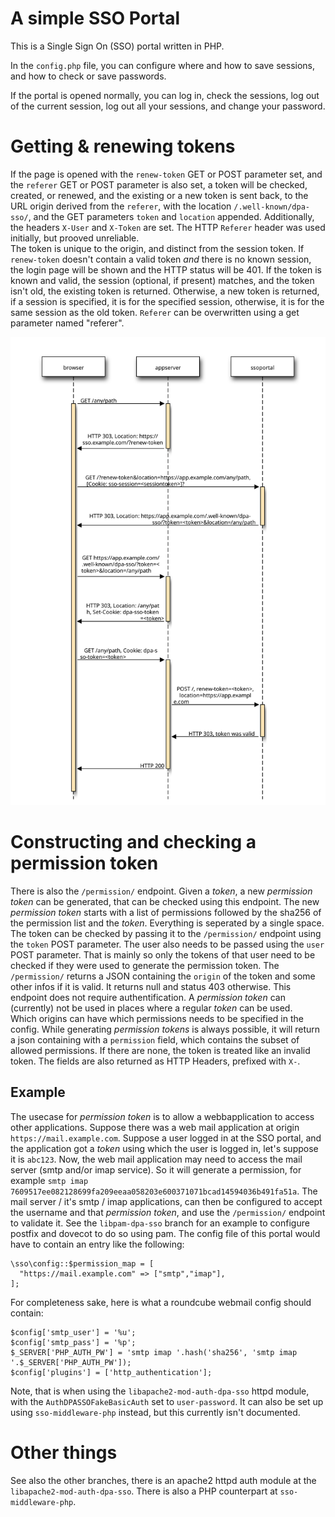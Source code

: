 # A simple SSO Portal

This is a Single Sign On (SSO) portal written in PHP.

In the `config.php` file, you can configure where and how to save sessions, and how to check or save passwords.

If the portal is opened normally, you can log in, check the sessions, log out of the current session, log out all your sessions,
and change your password.

# Getting & renewing tokens

If the page is opened with the `renew-token` GET or POST parameter set, and the `referer` GET or POST parameter is also set, a token will be checked,
created, or renewed, and the existing or a new token is sent back, to the URL origin derived from the `referer`, with the location `/.well-known/dpa-sso/`,
and the GET parameters `token` and `location` appended. Additionally, the headers `X-User` and `X-Token` are set. The HTTP `Referer` header
was used initially, but prooved unreliable.  
The token is unique to the origin, and distinct from the session token. If `renew-token` doesn't contain a valid token *and* there is no known
session, the login page will be shown and the HTTP status will be 401. If the token is known and valid, the session (optional, if present)
matches, and the token isn't old, the existing token is returned. Otherwise, a new token is returned, if a session is specified, it is for the
specified session, otherwise, it is for the same session as the old token. `Referer` can be overwritten using a get parameter named "referer".

![](token.svg)

# Constructing and checking a permission token

There is also the `/permission/` endpoint. Given a *token*, a new *permission token* can be generated, that can be checked using this endpoint.
The new *permission token* starts with a list of permissions followed by the sha256 of the permission list and the *token*. Everything is seperated by a single space.
The token can be checked by passing it to the `/permission/` endpoint using the `token` POST parameter. The user also needs to be passed using the `user` POST parameter.
That is mainly so only the tokens of that user need to be checked if they were used to generate the permission token. The `/permission/` returns a JSON
containing the `origin` of the token and some other infos if it is valid. It returns null and status 403 otherwise. This endpoint does not require authentification.
A *permission token* can (currently) not be used in places where a regular *token* can be used.  
Which origins can have which permissions needs to be specified in the config. While generating *permission tokens* is always possible, it will return a json
containing with a `permission` field, which contains the subset of allowed permissions. If there are none, the token is treated like an invalid token.
The fields are also returned as HTTP Headers, prefixed with `X-`.

## Example

The usecase for *permission token* is to allow a webbapplication to access other applications. Suppose there was a web mail application at origin `https://mail.example.com`.
Suppose a user logged in at the SSO portal, and the application got a *token* using which the user is logged in, let's suppose it is `abc123`.
Now, the web mail application may need to access the mail server (smtp and/or imap service). So it will generate a permission, for example `smtp imap 7609517ee082128699fa209eeaa058203e600371071bcad14594036b491fa51a`.
The mail server / it's smtp / imap applications, can then be configured to accept the username and that *permission token*, and use the `/permission/` endpoint to validate it.
See the `libpam-dpa-sso` branch for an example to configure postfix and dovecot to do so using pam. The config file of this portal would have to contain an entry like the following:
```
\sso\config::$permission_map = [
  "https://mail.example.com" => ["smtp","imap"],
];
```
For completeness sake, here is what a roundcube webmail config should contain:
```
$config['smtp_user'] = '%u';
$config['smtp_pass'] = '%p';
$_SERVER['PHP_AUTH_PW'] = 'smtp imap '.hash('sha256', 'smtp imap '.$_SERVER['PHP_AUTH_PW']);
$config['plugins'] = ['http_authentication'];
```
Note, that is when using the `libapache2-mod-auth-dpa-sso` httpd module, with the `AuthDPASSOFakeBasicAuth` set to `user-password`.
It can also be set up using `sso-middleware-php` instead, but this currently isn't documented.

# Other things

See also the other branches, there is an apache2 httpd auth module at the `libapache2-mod-auth-dpa-sso`. There is also a PHP counterpart at `sso-middleware-php`.
